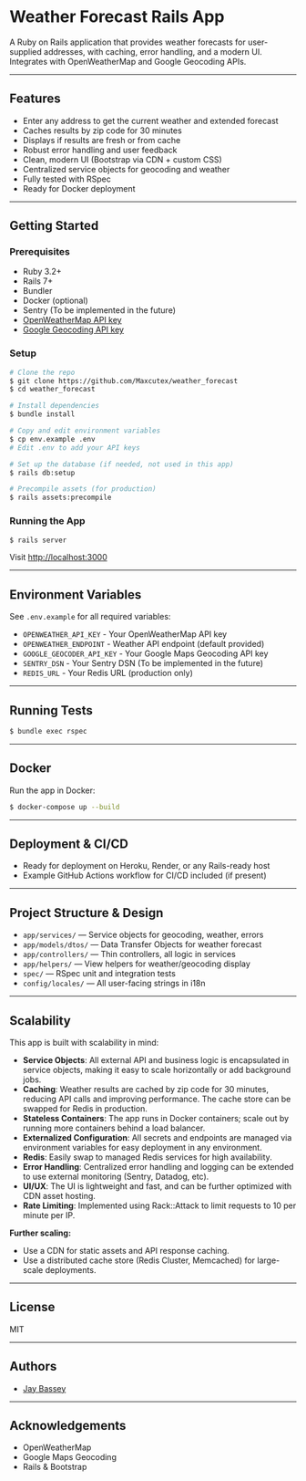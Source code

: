 # Weather Forecast Rails App

A Ruby on Rails application that provides weather forecasts for user-supplied addresses, with caching, error handling, and a modern UI. Integrates with OpenWeatherMap and Google Geocoding APIs.

---

## Features

- Enter any address to get the current weather and extended forecast
- Caches results by zip code for 30 minutes
- Displays if results are fresh or from cache
- Robust error handling and user feedback
- Clean, modern UI (Bootstrap via CDN + custom CSS)
- Centralized service objects for geocoding and weather
- Fully tested with RSpec
- Ready for Docker deployment

---

## Getting Started

### Prerequisites

- Ruby 3.2+
- Rails 7+
- Bundler
- Docker (optional)
- Sentry (To be implemented in the future)
- [OpenWeatherMap API key](https://openweathermap.org/api)
- [Google Geocoding API key](https://developers.google.com/maps/documentation/geocoding/get-api-key)

### Setup

```sh
# Clone the repo
$ git clone https://github.com/Maxcutex/weather_forecast
$ cd weather_forecast

# Install dependencies
$ bundle install

# Copy and edit environment variables
$ cp env.example .env
# Edit .env to add your API keys

# Set up the database (if needed, not used in this app)
$ rails db:setup

# Precompile assets (for production)
$ rails assets:precompile
```

### Running the App

```sh
$ rails server
```

Visit [http://localhost:3000](http://localhost:3000)

---

## Environment Variables

See `.env.example` for all required variables:

- `OPENWEATHER_API_KEY` - Your OpenWeatherMap API key
- `OPENWEATHER_ENDPOINT` - Weather API endpoint (default provided)
- `GOOGLE_GEOCODER_API_KEY` - Your Google Maps Geocoding API key
- `SENTRY_DSN` - Your Sentry DSN (To be implemented in the future)
- `REDIS_URL` - Your Redis URL (production only)

---

## Running Tests

```sh
$ bundle exec rspec
```

---

## Docker

Run the app in Docker:

```sh
$ docker-compose up --build
```

---

## Deployment & CI/CD

- Ready for deployment on Heroku, Render, or any Rails-ready host
- Example GitHub Actions workflow for CI/CD included (if present)

---

## Project Structure & Design

- `app/services/` — Service objects for geocoding, weather, errors
- `app/models/dtos/` — Data Transfer Objects for weather forecast
- `app/controllers/` — Thin controllers, all logic in services
- `app/helpers/` — View helpers for weather/geocoding display
- `spec/` — RSpec unit and integration tests
- `config/locales/` — All user-facing strings in i18n

---

## Scalability

This app is built with scalability in mind:

- **Service Objects**: All external API and business logic is encapsulated in service objects, making it easy to scale horizontally or add background jobs.
- **Caching**: Weather results are cached by zip code for 30 minutes, reducing API calls and improving performance. The cache store can be swapped for Redis in production.
- **Stateless Containers**: The app runs in Docker containers; scale out by running more containers behind a load balancer.
- **Externalized Configuration**: All secrets and endpoints are managed via environment variables for easy deployment in any environment.
- **Redis**: Easily swap to managed Redis services for high availability.
- **Error Handling**: Centralized error handling and logging can be extended to use external monitoring (Sentry, Datadog, etc).
- **UI/UX**: The UI is lightweight and fast, and can be further optimized with CDN asset hosting.
- **Rate Limiting**: Implemented using Rack::Attack to limit requests to 10 per minute per IP.

**Further scaling:**

- Use a CDN for static assets and API response caching.
- Use a distributed cache store (Redis Cluster, Memcached) for large-scale deployments.

---

## License

MIT

---

## Authors

- [Jay Bassey](https://github.com/maxcutex)

---

## Acknowledgements

- OpenWeatherMap
- Google Maps Geocoding
- Rails & Bootstrap
